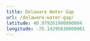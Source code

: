 ```yaml
---
title: Delaware Water Gap
url: /delaware-water-gap/
latitude: 40.979261900000004
longitude: -75.14295630000001
---
```

